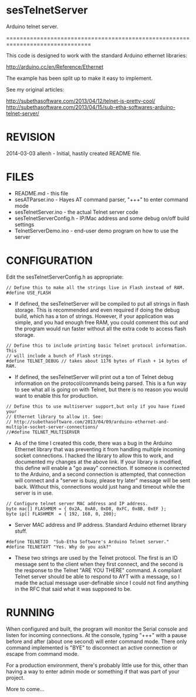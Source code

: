 sesTelnetServer
===============

Arduino telnet server.

===============================================================================

This code is designed to work with the standard Arduino ethernet libraries:

http://arduino.cc/en/Reference/Ethernet

The example has been split up to make it easy to implement.

See my original articles:

http://subethasoftware.com/2013/04/12/telnet-is-pretty-cool/
http://subethasoftware.com/2013/04/15/sub-etha-softwares-arduino-telnet-server/

REVISION
========
2014-03-03 allenh - Initial, hastily created README file.

FILES
=====

* README.md - this file
* sesATParser.ino - Hayes AT command parser, "+++" to enter command mode
* sesTelnetServer.ino - the actual Telnet server code
* sesTelnetServerConfig.h - IP/Mac address and some debug on/off build settings
* TelnetServerDemo.ino - end-user demo program on how to use the server

CONFIGURATION
=============

Edit the sesTelnetServerConfig.h as appropriate:

```
// Define this to make all the strings live in Flash instead of RAM.
#define USE_FLASH
```

* If defined, the sesTelnetServer will be compiled to put all strings in flash
  storage. This is recommended and even required if doing the debug build,
  which has a ton of strings. However, if your application was simple, and you
  had enough free RAM, you could comment this out and the program would run
  faster without all the extra code to access flash storage.
  
```
// Define this to include printing basic Telnet protocol information. This
// will include a bunch of Flash strings.
#define TELNET_DEBUG // takes about 1176 bytes of Flash + 14 bytes of RAM.
```

* If defined, the sesTelnetServer will print out a ton of Telnet debug
  information on the protocol/commands being parsed. This is a fun way to see
  what all is going on with Telnet, but there is no reason you would want to
  enable this for production.

```  
// Define this to use multiserver support,but only if you have fixed your
// Ethernet library to allow it. See:
// http://subethasoftware.com/2013/04/09/arduino-ethernet-and-multiple-socket-server-connections/
//#define TELNET_MULTISERVER
```

* As of the time I created this code, there was a bug in the Arduino Ethernet
  library that was preventing it from handling multiple incoming socket
  connections. I hacked the library to allow this to work, and documented my
  changes at the above link. If your library is modified, this define will
  enable a "go away" connection. If someone is connected to the Arduino, and
  a second connection is attempted, that connection will connect and a
  "server is busy, please try later" message will be sent back. Without this,
  connections would just hang and timeout while the server is in use.

```  
// Configure telnet server MAC address and IP address.
byte mac[] FLASHMEM = { 0x2A, 0xA0, 0xD8, 0xFC, 0x8B, 0xEF };
byte ip[] FLASHMEM  = { 192, 168, 0, 200};
```

* Server MAC address and IP address. Standard Arduino ethernet library stuff.

```
#define TELNETID  "Sub-Etha Software's Arduino Telnet server."
#define TELNETAYT "Yes. Why do you ask?"
```

* These two strings are used by the Telnet protocol. The first is an ID
  message sent to the client when they first connect, and the second is the
  response to the Telnet "ARE YOU THERE" command. A compliant Telnet server
  should be able to respond to AYT with a message, so I made the actual
  message user-definable since I could not find anything in the RFC that
  said what it was supposed to be.

RUNNING
=======
 
 When configured and built, the program will monitor the Serial console and
 listen for incoming connections. At the console, typing "+++" with a pause
 before and after (about one second) will enter command mode. There only
 command implemented is "BYE" to disconnect an active connection or escape
 from command mode.
 
 For a production environment, there's probably little use for this, other
 than having a way to enter admin mode or something if that was part of
 your project.
 
 More to come...
 
